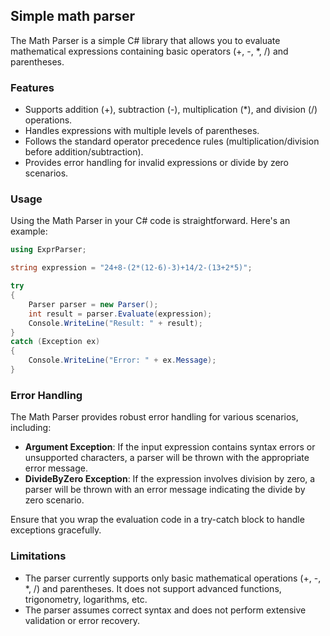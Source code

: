 ## Simple math parser
The Math Parser is a simple C# library that allows you to evaluate mathematical expressions containing basic operators (+, -, *, /) and parentheses.
### Features

- Supports addition (+), subtraction (-), multiplication (*), and division (/) operations.
- Handles expressions with multiple levels of parentheses.
- Follows the standard operator precedence rules (multiplication/division before addition/subtraction).
- Provides error handling for invalid expressions or divide by zero scenarios.
### Usage

Using the Math Parser in your C# code is straightforward. Here's an example:

```cs
using ExprParser;

string expression = "24+8-(2*(12-6)-3)+14/2-(13+2*5)";

try
{
    Parser parser = new Parser();
    int result = parser.Evaluate(expression);
    Console.WriteLine("Result: " + result);
}
catch (Exception ex)
{
    Console.WriteLine("Error: " + ex.Message);
}
```
### Error Handling

The Math Parser provides robust error handling for various scenarios, including:

- **Argument Exception**: If the input expression contains syntax errors or unsupported characters, a parser will be thrown with the appropriate error message.
- **DivideByZero Exception**: If the expression involves division by zero, a parser will be thrown with an error message indicating the divide by zero scenario.

Ensure that you wrap the evaluation code in a try-catch block to handle exceptions gracefully.

### Limitations

- The parser currently supports only basic mathematical operations (+, -, *, /) and parentheses. It does not support advanced functions, trigonometry, logarithms, etc.
- The parser assumes correct syntax and does not perform extensive validation or error recovery.
